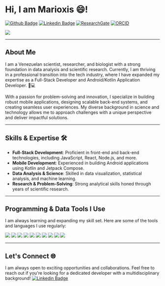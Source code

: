# Hi, I am Marioxis 😄!

[![Github Badge](https://img.shields.io/badge/-Github-000?style=flat-square&logo=Github&logoColor=white&link=https://github.com/marioxis)](https://github.com/marioxis) 
[![Linkedin Badge](https://img.shields.io/badge/-LinkedIn-blue?style=flat-square&logo=Linkedin&logoColor=white&link=https://www.linkedin.com/in/marioxis-macias-cuyare/)](https://www.linkedin.com/in/marioxis-macias-cuyare/) 
[![ResearchGate](https://img.shields.io/badge/Research_Gate-00CCBB.svg?&style=flat-square-&logo=ResearchGate&logoColor=white&link=https://www.researchgate.net/profile/Marioxis-Macias-Cuyare)](https://www.researchgate.net/profile/Marioxis-Macias-Cuyare) 
[![ORCID](https://img.shields.io/badge/orcid-A6CE39?style=flat-square&logo=orcid&logoColor=white&link=https://orcid.org/0000-0002-7816-2830)](https://orcid.org/0000-0002-7816-2830) 

![](https://komarev.com/ghpvc/?username=marioxis&color=ff69b4)

---

## About Me

I am a Venezuelan scientist, researcher, and biologist with a strong foundation in data analysis and scientific research. Currently, I am thriving in a professional transition into the tech industry, where I have expanded my expertise as a Full-Stack Developer and Android/Kotlin Application Developer. 🚀💻

With a passion for problem-solving and innovation, I specialize in building robust mobile applications, designing scalable back-end systems, and creating seamless user experiences. My diverse background in science and technology allows me to approach challenges with a unique perspective and deliver impactful solutions.

---

## Skills & Expertise 🛠️
- **Full-Stack Development**: Proficient in front-end and back-end technologies, including JavaScript, React, Node.js, and more.
- **Mobile Development**: Experienced in building Android applications using Kotlin and Jetpack Compose.
- **Data Analysis & Science**: Skilled in data visualization, statistical analysis, and machine learning.
- **Research & Problem-Solving**: Strong analytical skills honed through years of scientific research.

---

## Programming & Data Tools I Use

I am always learning and expanding my skill set. Here are some of the tools and languages I use regularly:

![](https://img.shields.io/badge/JavaScript-323330?style=for-the-badge&logo=javascript&logoColor=F7DF1E) 
![](https://img.shields.io/badge/json-5E5C5C?style=for-the-badge&logo=json&logoColor=white)
![](https://img.shields.io/badge/MySQL-005C84?style=for-the-badge&logo=mysql&logoColor=white) 
![](https://img.shields.io/badge/Node.js-339933?style=for-the-badge&logo=nodedotjs&logoColor=white) 
![](https://img.shields.io/badge/Python-FFD43B?style=for-the-badge&logo=python&logoColor=blue) 
![](https://img.shields.io/badge/R-276DC3?style=for-the-badge&logo=r&logoColor=white) 
![](https://img.shields.io/badge/Android-3DDC84?style=for-the-badge&logo=android&logoColor=white) 
![](https://img.shields.io/badge/Kotlin-0095D5?style=for-the-badge&logo=kotlin&logoColor=white)
![](https://img.shields.io/badge/CSS3-1572B6?style=for-the-badge&logo=css3&logoColor=white) 
![](https://img.shields.io/badge/HTML5-E34F26?style=for-the-badge&logo=html5&logoColor=white)

---

## Let's Connect 🌐

I am always open to exciting opportunities and collaborations. Feel free to reach out if you're looking for a dedicated developer with a multidisciplinary background!
[![Linkedin Badge](https://img.shields.io/badge/-LinkedIn-blue?style=flat-square&logo=Linkedin&logoColor=white&link=https://www.linkedin.com/in/marioxis-macias-cuyare/)](https://www.linkedin.com/in/marioxis-macias-cuyare/) 
